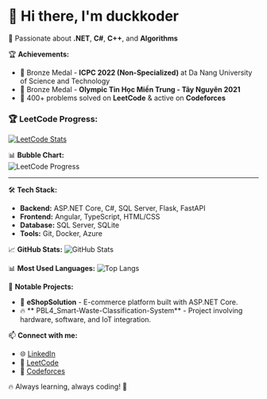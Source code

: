 # 👋 Hi there, I'm **duckkoder**

🚀 Passionate about **.NET**, **C#**, **C++**, and **Algorithms**

🏆 **Achievements:**  
- 🥉 Bronze Medal - **ICPC 2022 (Non-Specialized)** at Da Nang University of Science and Technology  
- 🥉 Bronze Medal - **Olympic Tin Học Miền Trung - Tây Nguyên 2021**  
- 🎯 400+ problems solved on **LeetCode** & active on **Codeforces**  

### 🏆 LeetCode Progress:
[![LeetCode Stats](https://leetcard.jacoblin.cool/Igughi?theme=dark&font=Fira%20Code)](https://leetcode.com/Igughi)

📊 **Bubble Chart:**  
![LeetCode Progress](https://your-github-duckkoder.github.io/duckkoer/)



---

🛠 **Tech Stack:**
- **Backend:** ASP.NET Core, C#, SQL Server, Flask, FastAPI
- **Frontend:** Angular, TypeScript, HTML/CSS
- **Database:** SQL Server, SQLite
- **Tools:** Git, Docker, Azure

📈 **GitHub Stats:**
![GitHub Stats](https://github-readme-stats.vercel.app/api?username=duckkoder&show_icons=true&theme=tokyonight)

📊 **Most Used Languages:**
![Top Langs](https://github-readme-stats.vercel.app/api/top-langs/?username=duckkoder&layout=compact&theme=tokyonight)

🎯 **Notable Projects:**
- 🛒 **eShopSolution** - E-commerce platform built with ASP.NET Core.
- 🔥 ** PBL4_Smart-Waste-Classification-System** - Project involving hardware, software, and IoT integration.

📫 **Connect with me:**
- 🌐 [LinkedIn](https://www.linkedin.com/in/duckkoder)
- 📝 [LeetCode](https://leetcode.com/duckkoder)
- 💬 [Codeforces](https://codeforces.com/profile/duckkoder)

🔥 Always learning, always coding! 🚀
